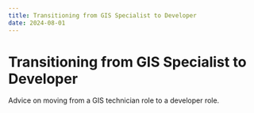 ```yaml
---
title: Transitioning from GIS Specialist to Developer
date: 2024-08-01
---
```


# Transitioning from GIS Specialist to Developer

Advice on moving from a GIS technician role to a developer role.
